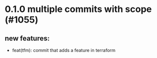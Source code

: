 # 0.1.0 multiple commits with scope (#1055)

## new features:
* feat(tfm): commit that adds a feature in terraform

